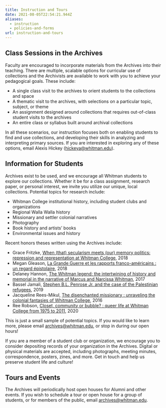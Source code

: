 ```yaml
---
title: Instruction and Tours
date: 2021-08-05T22:54:21.944Z
aliases:
  - instruction
  - policies-and-forms
url: instruction-and-tours
---
```

## Class Sessions in the Archives

Faculty are encouraged to incorporate materials from the Archives into their teaching. There are multiple, scalable options for curricular use of collections and the Archivists are available to work with you to achieve your pedagogical goals. These include:

* A single class visit to the archives to orient students to the collections and space
* A thematic visit to the archives, with selections on a particular topic, subject, or theme
* An assignment designed around collections that requires out-of-class student visits to the archives
* An entire class or syllabus built around archival collections

In all these scenarios, our instruction focuses both on enabling students to find and use collections, and developing their skills in analyzing and interpreting primary sources. If you are interested in exploring any of these options, email Alexis Hickey ([hickeya@whitman.edu](mailto:hickeya@whitman.edu)).

## Information for Students

Archives exist to be used, and we encourage all Whitman students to explore our collections. Whether it be for a class assignment, research paper, or personal interest, we invite you utilize our unique, local collections. Potential topics for research include:

* Whitman College institutional history, including student clubs and organizations
* Regional Walla Walla history
* Missionary and settler colonial narratives
* Photography
* Book history and artists’ books
* Environmental issues and history

Recent honors theses written using the Archives include:

* Grace Fritzke, [When (that) secularism meets (our) memory politics: repression and representation at Whitman College](http://works.whitman.edu/393), 2018
* Megan Gleason, [La Grande Guerre et les rapports franco-américains : un regard épistolaire](https://sherlock.whitman.edu/permalink/f/19gob7d/CP71274492030001451), 2018
* Delaney Hannon, [The Whitman legend: the intertwining of history and memorial in the narrative of Marcus and Narcissa Whitman](https://sherlock.whitman.edu/permalink/f/19gob7d/CP71258675540001451), 2017
* Bassel Jamali, [Stephen B.L. Penrose Jr. and the case of the Palestinian refugees](https://sherlock.whitman.edu/permalink/f/19gob7d/CP71299543660001451), 2019
* Jacqueline Rees-Mikul, [The disenchanted missionary : unraveling the colonial fantasies of Whitman College](https://sherlock.whitman.edu/permalink/f/19gob7d/CP71286178900001451), 2016
* Ree Robson, [Closet, community or bubble? : queer life at Whitman College from 1975 to 2011](https://sherlock.whitman.edu/permalink/f/19gob7d/CP71328860270001451), 2020

This is just a small sample of potential topics. If you would like to learn more, please email [archives@whitman.edu](mailto:archvies@whitman.edu), or stop in during our open hours!

If you are a member of a student club or organization, we encourage you to consider depositing records of your organization in the Archives. Digital or physical materials are accepted, including photographs, meeting minutes, correspondence, posters, zines, and more. Get in touch and help us preserve student life and culture!

## Tours and Events

The Archives will periodically host open houses for Alumni and other events. If you wish to schedule a tour or open house for a group of students, or for members of the public, email [archives@whitman.edu](mailto:archvies@whitman.edu).